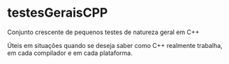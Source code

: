 # testesGeraisCPP
Conjunto crescente de pequenos testes de natureza geral em C++

Úteis em situações quando se deseja saber como C++ realmente trabalha, em cada compilador e em cada plataforma.
